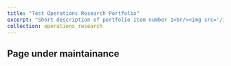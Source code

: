 ```yaml
---
title: "Test Operations Research Portfolio"
excerpt: "Short description of portfolio item number 1<br/><img src='/images/500x300.png'>"
collection: operations_research
---
```

## Page under maintainance